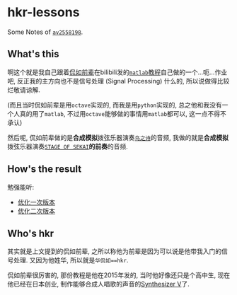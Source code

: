 # hkr-lessons

Some Notes of [`av2558198`](https://www.bilibili.com/video/av2558198/).

## What's this

啊这个就是我自己跟着[侃如前辈](https://github.com/sleepwalking/)在bilibili发的[`matlab`教程](https://space.bilibili.com/510196/search/video/?keyword=matlab)自己做的一个...呃...作业吧,
反正我的主方向也不是信号处理 (Signal Processing) 什么的, 所以说做得比较烂敬请谅解.

(而且当时侃如前辈是用`octave`实现的, 而我是用`python`实现的, 总之他和我没有一个人真的用了`matlab`, 不过用`octave`能够做的事情用`matlab`都可以, 这一点不得不承认)

然后呢, 侃如前辈做的是**合成模拟**拨弦乐器演奏[`鸟之诗`](https://zh.moegirl.org.cn/鸟之诗)的音频, 我做的就是**合成模拟**拨弦乐器演奏[`STAGE OF SEKAI`](https://zh.moegirl.org.cn/STAGE_OF_SEKAI)**的前奏**的音频.

## How's the result

勉强能听:

* [优化一次版本](STAGE_OF_SEKAI-opt.wav)
* [优化二次版本](STAGE_OF_SEKAI.wav)

## Who's hkr

其实就是上文提到的侃如前辈, 之所以称他为前辈是因为可以说是他带我入门的信号处理.
又因为他姓华, 所以就是`华侃如==hkr`.

侃如前辈很厉害的, 那份教程是他在2015年发的, 当时他好像还只是个高中生, 现在他已经在日本创业, 制作能够合成人唱歌的声音的[Synthesizer V](https://dreamtonics.com/synthesizerv/)了.
